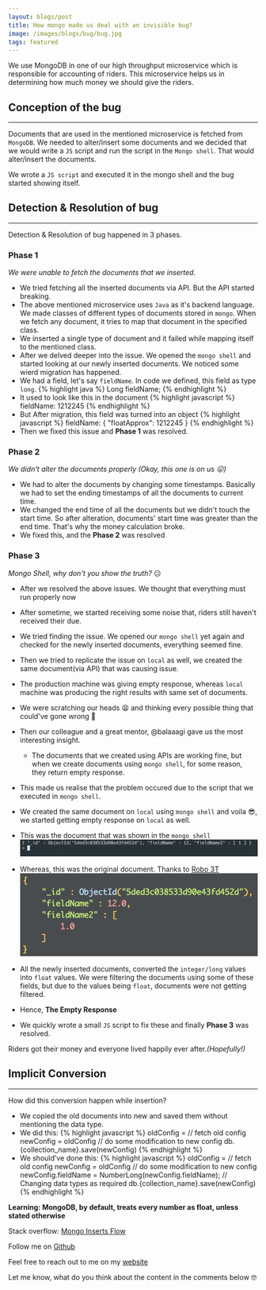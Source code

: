 ```yaml
---
layout: blogs/post
title: How mongo made us deal with an invisible bug?
image: /images/blogs/bug/bug.jpg
tags: featured
---
```


We use MongoDB in one of our high throughput microservice which is responsible for accounting of riders.
This microservice helps us in determining how much money we should give the riders.

## Conception of the bug
***

Documents that are used in the mentioned microservice is fetched from `MongoDB`. We needed to alter/insert some documents and we decided that we would write a `JS` script and run the script in the `Mongo shell`. That would alter/insert the documents.

We wrote a `JS script` and executed it in the mongo shell and the bug started showing itself.

## Detection & Resolution of bug
***

Detection & Resolution of bug happened in 3 phases.

### Phase 1

*We were unable to fetch the documents that we inserted.*

* We tried fetching all the inserted documents via API. But the API started breaking.
* The above mentioned microservice uses `Java` as it's backend language. We made classes of different types of documents stored in `mongo`. When we fetch any document, it tries to map that document in the specified class.
* We inserted a single type of document and it failed while mapping itself to the mentioned class.
* After we delved deeper into the issue. We opened the `mongo shell` and started looking at our newly inserted documents. We noticed some wierd migration has happened.
* We had a field, let's say `fieldName`. In code we defined, this field as type `long`.
{% highlight java %}
Long fieldName;
{% endhighlight %}
* It used to look like this in the document
{% highlight javascript %}
fieldName: 1212245
{% endhighlight %}
* But After migration, this field was turned into an object
{% highlight javascript %}
fieldName: {
  "floatApprox": 1212245
}
{% endhighlight %}
* Then we fixed this issue and **Phase 1** was resolved.

### Phase 2

*We didn't alter the documents properly* *(Okay, this one is on us :stuck_out_tongue:)*

* We had to alter the documents by changing some timestamps. Basically we had to set the ending timestamps of all the documents to current time.
* We changed the end time of all the documents but we didn't touch the start time. So after alteration, documents' start time was greater than the end time. That's why the money calculation broke.
* We fixed this, and the **Phase 2** was resolved

### Phase 3

*Mongo Shell, why don't you show the truth?* :expressionless:

* After we resolved the above issues. We thought that everything must run properly now
* After sometime, we started receiving some noise that, riders still haven't received their due.
* We tried finding the issue. We opened our `mongo shell` yet again and checked for the newly inserted documents, everything seemed fine.
* Then we tried to replicate the issue on `local` as well, we created the same document(via API) that was causing issue.
* The production machine was giving empty response, whereas `local` machine was producing the right results with same set of documents.
* We were scratching our heads :tired_face: and thinking every possible thing that could've gone wrong :thinking:
* Then our colleague and a great mentor, @balaaagi gave us the most interesting insight.
  * The documents that we created using APIs are working fine, but when we create documents using `mongo shell`, for some reason, they return empty response.
* This made us realise that the problem occured due to the script that we executed in `mongo shell`.
* We created the same document on `local` using `mongo shell` and voila :sunglasses:, we started getting empty response on `local` as well.
* This was the document that was shown in the `mongo_shell`
![Mongo Shell](/images/blogs/bug/mongo_shell.png)
* Whereas, this was the original document. Thanks to [Robo 3T](https://robomongo.org/)
![Robo 3T](/images/blogs/bug/robo_3t.png)
* All the newly inserted documents, converted the `integer/long` values into `float` values. We were filtering the documents using some of these fields, but due to the values being `float`, documents were not getting filtered.
* Hence, **The Empty Response**

* We quickly wrote a small `JS` script to fix these and finally **Phase 3** was resolved.

Riders got their money and everyone lived happily ever after.*(Hopefully!)*

## Implicit Conversion
***

How did this conversion happen while insertion?

* We copied the old documents into new and saved them without mentioning the data type.
* We did this:
{% highlight javascript %}
oldConfig = // fetch old config
newConfig = oldConfig
// do some modification to new config
db.{collection_name}.save(newConfig)
{% endhighlight %}
* We should've done this:
{% highlight javascript %}
oldConfig = // fetch old config
newConfig = oldConfig
// do some modification to new config
newConfig.fieldName = NumberLong(newConfig.fieldName); // Changing data types as required
db.{collection_name}.save(newConfig)
{% endhighlight %}

**Learning: MongoDB, by default, treats every number as float, unless stated otherwise**

Stack overflow: [Mongo Inserts Flow](https://stackoverflow.com/questions/8218484/mongodb-inserts-float-when-trying-to-insert-integer)

Follow me on [Github](https://github.com/dev-prakhar)

Feel free to reach out to me on my [website](https://www.prakhar.xyz/#contact)

Let me know, what do you think about the content in the comments below :nerd_face:

